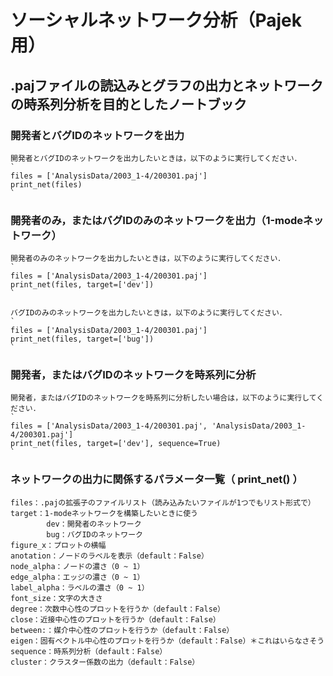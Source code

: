 # ソーシャルネットワーク分析（Pajek用）
## .pajファイルの読込みとグラフの出力とネットワークの時系列分析を目的としたノートブック

### 開発者とバグIDのネットワークを出力
    開発者とバグIDのネットワークを出力したいときは，以下のように実行してください．
    `
    files = ['AnalysisData/2003_1-4/200301.paj']
    print_net(files)
    `

### 開発者のみ，またはバグIDのみのネットワークを出力（1-modeネットワーク）
    開発者のみのネットワークを出力したいときは，以下のように実行してください．
    `
    files = ['AnalysisData/2003_1-4/200301.paj']
    print_net(files, target=['dev'])
    `

    バグIDのみのネットワークを出力したいときは，以下のように実行してください．
    `
    files = ['AnalysisData/2003_1-4/200301.paj']
    print_net(files, target=['bug'])
    `

### 開発者，またはバグIDのネットワークを時系列に分析
    開発者，またはバグIDのネットワークを時系列に分析したい場合は，以下のように実行してください．
    `
    files = ['AnalysisData/2003_1-4/200301.paj', 'AnalysisData/2003_1-4/200301.paj']
    print_net(files, target=['dev'], sequence=True)
    `

### ネットワークの出力に関係するパラメータ一覧（ print_net() ）

    files：.pajの拡張子のファイルリスト（読み込みたいファイルが1つでもリスト形式で）
    target：1-modeネットワークを構築したいときに使う
            dev：開発者のネットワーク
            bug：バグIDのネットワーク
    figure_x：プロットの横幅
    anotation：ノードのラベルを表示（default：False）
    node_alpha：ノードの濃さ（0 ~ 1）
    edge_alpha：エッジの濃さ（0 ~ 1）
    label_alpha：ラベルの濃さ（0 ~ 1）
    font_size：文字の大きさ
    degree：次数中心性のプロットを行うか（default：False）
    close：近接中心性のプロットを行うか（default：False）
    between:：媒介中心性のプロットを行うか（default：False）
    eigen：固有ベクトル中心性のプロットを行うか（default：False）＊これはいらなさそう
    sequence：時系列分析（default：False）
    cluster：クラスター係数の出力（default：False）
    